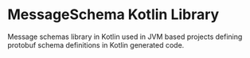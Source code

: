# MessageSchema Kotlin Library

Message schemas library in Kotlin used in JVM based projects defining protobuf schema definitions in Kotlin generated
code.


